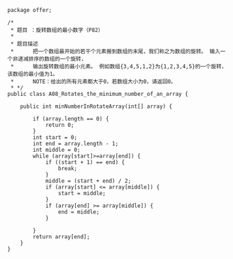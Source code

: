	package offer;
	
	/*
	 * 题目 ：旋转数组的最小数字（P82）
	 * 
	 * 题目描述
	 * 		把一个数组最开始的若干个元素搬到数组的末尾，我们称之为数组的旋转。 输入一个非递减排序的数组的一个旋转，
	 * 		输出旋转数组的最小元素。 例如数组{3,4,5,1,2}为{1,2,3,4,5}的一个旋转，该数组的最小值为1。 
	 * 		NOTE：给出的所有元素都大于0，若数组大小为0，请返回0。
	 * */
	public class A08_Rotates_the_minimum_number_of_an_array {
	
		public int minNumberInRotateArray(int[] array) {
	
			if (array.length == 0) {
				return 0;
			}
			int start = 0;
			int end = array.length - 1;
			int middle = 0;
			while (array[start]>=array[end]) {
				if ((start + 1) == end) {
					break;
				}
				middle = (start + end) / 2;
				if (array[start] <= array[middle]) {
					start = middle;
				}
				if (array[end] >= array[middle]) {
					end = middle;
				}
	
			}
			return array[end];
		}
	}
